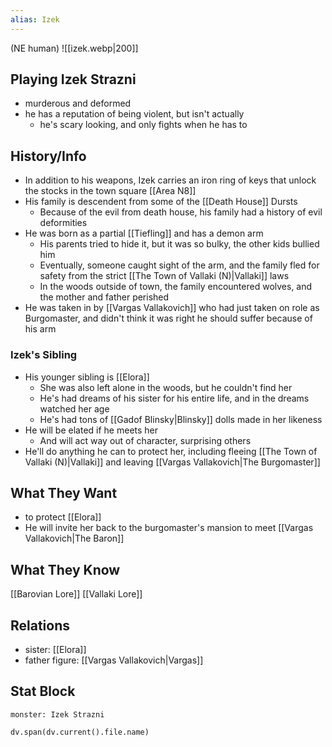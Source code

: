 ```yaml
---
alias: Izek
---
```

(NE human)
![[izek.webp|200]]
## Playing Izek Strazni
- murderous and deformed
- he has a reputation of being violent, but isn't actually
	- he's scary looking, and only fights when he has to

## History/Info
- In addition to his weapons, Izek carries an iron ring of keys that unlock the stocks in the town square [[Area N8]]
- His family is descendent from some of the [[Death House]] Dursts
	- Because of the evil from death house, his family had a history of evil deformities
- He was born as a partial [[Tiefling]] and has a demon arm
	- His parents tried to hide it, but it was so bulky, the other kids bullied him
	- Eventually, someone caught sight of the arm, and the family fled for safety from the strict [[The Town of Vallaki (N)|Vallaki]] laws
	- In the woods outside of town, the family encountered wolves, and the mother and father perished
- He was taken in by [[Vargas Vallakovich]] who had just taken on role as Burgomaster, and didn't think it was right he should suffer because of his arm

### Izek's Sibling
- His younger sibling is [[Elora]]
	- She was also left alone in the woods, but he couldn't find her
	- He's had dreams of his sister for his entire life, and in the dreams watched her age
	- He's had tons of [[Gadof Blinsky|Blinsky]] dolls made in her likeness
- He will be elated if he meets her
	- And will act way out of character, surprising others
- He'll do anything he can to protect her, including fleeing [[The Town of Vallaki (N)|Vallaki]] and leaving [[Vargas Vallakovich|The Burgomaster]]

## What They Want
- to protect [[Elora]]
- He will invite her back to the burgomaster's mansion to meet [[Vargas Vallakovich|The Baron]]

## What They Know
[[Barovian Lore]]
[[Vallaki Lore]]

## Relations
- sister: [[Elora]]
- father figure: [[Vargas Vallakovich|Vargas]]

## Stat Block

```statblock
monster: Izek Strazni
```

```dataviewjs
dv.span(dv.current().file.name)
```
